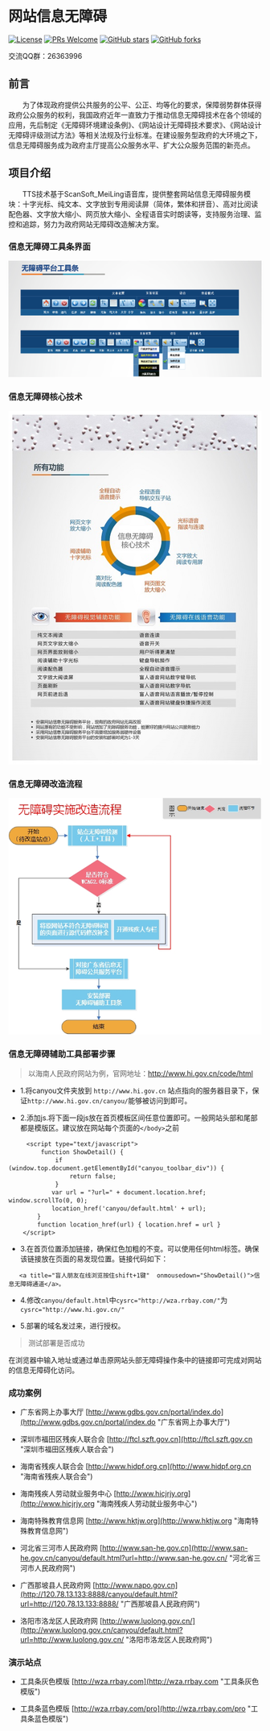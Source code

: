 ﻿# 网站信息无障碍
[![License](https://img.shields.io/badge/license-MIT-blue.svg)](LICENSE)
[![PRs Welcome](https://img.shields.io/badge/PRs-welcome-brightgreen.svg)](https://github.com/gemgin/AmblyopiaTool/pulls)
[![GitHub stars](https://img.shields.io/github/stars/gemgin/AmblyopiaTool.svg?style=social&label=Stars)](https://github.com/gemgin/AmblyopiaTool)
[![GitHub forks](https://img.shields.io/github/forks/gemgin/AmblyopiaTool.svg?style=social&label=Fork)](https://github.com/gemgin/AmblyopiaTool)

交流QQ群：26363996

## 前言

　　为了体现政府提供公共服务的公平、公正、均等化的要求，保障弱势群体获得政府公众服务的权利，我国政府近年一直致力于推动信息无障碍技术在各个领域的应用，先后制定《无障碍环境建设条例》、《网站设计无障碍技术要求》、《网站设计无障碍评级测试方法》等相关法规及行业标准。在建设服务型政府的大环境之下，信息无障碍服务成为政府主厅提高公众服务水平、扩大公众服务范围的新亮点。

## 项目介绍

　　TTS技术基于ScanSoft_MeiLing语音库，提供整套网站信息无障碍服务模块：十字光标、纯文本、文字放到专用阅读屏（简体，繁体和拼音）、高对比阅读配色器、文字放大缩小、网页放大缩小、全程语音实时朗读等，支持服务治理、监控和追踪，努力为政府网站无障碍改造解决方案。

### 信息无障碍工具条界面
![信息无障碍工具条界面](doc/%E6%97%A0%E9%9A%9C%E7%A2%8D%E5%B7%A5%E5%85%B7%E6%9D%A1%E7%95%8C%E9%9D%A2.png)

### 信息无障碍核心技术
![信息无障碍核心技术](doc/%E4%BF%A1%E6%81%AF%E6%97%A0%E9%9A%9C%E7%A2%8D%E6%A0%B8%E5%BF%83%E6%8A%80%E6%9C%AF.jpg)

### 信息无障碍改造流程
![信息无障碍改造流程](doc/%E6%97%A0%E9%9A%9C%E7%A2%8D%E6%9C%8D%E5%8A%A1%E6%B5%81%E7%A8%8B.jpg)

### 信息无障碍辅助工具部署步骤

> 以海南人民政府网站为例，官网地址：http://www.hi.gov.cn/code/html

- 1.将canyou文件夹放到 ```http://www.hi.gov.cn``` 站点指向的服务器目录下，保证```http://www.hi.gov.cn/canyou/```能够被访问到即可。

- 2.添加js.将下面一段js放在首页模板区间任意位置即可。一般网站头部和尾部都是模版区。建议放在网站每个页面的```</body>```之前
```
     <script type="text/javascript">
         function ShowDetail() {
             if (window.top.document.getElementById("canyou_toolbar_div")) {
                 return false;
             }
            var url = "?url=" + document.location.href; window.scrollTo(0, 0);
            location_href('canyou/default.html' + url);
        }
        function location_href(url) { location.href = url }
    </script>
```
- 3.在首页位置添加链接，确保红色加粗的不变。可以使用任何html标签。确保该链接放在页面的易发现位置。链接代码如下：
```
   <a title="盲人朋友在线浏览按住shift+1键"  onmousedown="ShowDetail()">信息无障碍通道</a>。
```
- 4.修改```canyou/default.html```中```cysrc="http://wza.rrbay.com/"```为```cysrc="http://www.hi.gov.cn/" ```

- 5.部署的域名发过来，进行授权。

> 测试部署是否成功

   在浏览器中输入地址或通过单击原网站头部无障碍操作条中的链接即可完成对网站的信息无障碍化访问。

### 成功案例

- 广东省网上办事大厅 [http://www.gdbs.gov.cn/portal/index.do](http://www.gdbs.gov.cn/portal/index.do "广东省网上办事大厅")

- 深圳市福田区残疾人联合会 [http://ftcl.szft.gov.cn](http://ftcl.szft.gov.cn "深圳市福田区残疾人联合会")

- 海南省残疾人联合会 [http://www.hidpf.org.cn](http://www.hidpf.org.cn "海南省残疾人联合会")

- 海南残疾人劳动就业服务中心 [http://www.hicjrjy.org](http://www.hicjrjy.org "海南残疾人劳动就业服务中心")

- 海南特殊教育信息网 [http://www.hktjw.org](http://www.hktjw.org "海南特殊教育信息网")
 
- 河北省三河市人民政府网 [http://www.san-he.gov.cn](http://www.san-he.gov.cn/canyou/default.html?url=http://www.san-he.gov.cn/ "河北省三河市人民政府网")

- 广西那坡县人民政府网 [http://www.napo.gov.cn](http://120.78.13.133:8888/canyou/default.html?url=http://120.78.13.133:8888/ "广西那坡县人民政府网")

- 洛阳市洛龙区人民政府网 [http://www.luolong.gov.cn/](http://www.luolong.gov.cn/canyou/default.html?url=http://www.luolong.gov.cn/ "洛阳市洛龙区人民政府网")


### 演示站点

- 工具条灰色模版 [http://wza.rrbay.com](http://wza.rrbay.com "工具条灰色模版")

- 工具条蓝色模版 [http://wza.rrbay.com/pro](http://wza.rrbay.com/pro "工具条蓝色模版")
